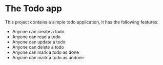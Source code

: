 # The Todo app

This project contains a simple todo application, It has the following features:

- Anyone can create a todo
- Anyone can read a todo
- Anyone can update a todo
- Anyone can delete a todo
- Anyone can mark a todo as done
- Anyone can mark a todo as undone

